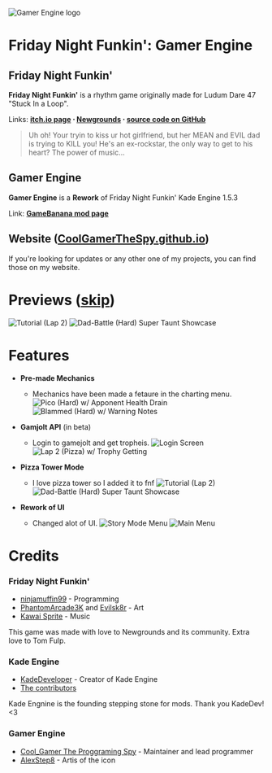 
![Gamer Engine logo](https://raw.githubusercontent.com/CoolGamerTheSpy/Gamer-Enginie/main/assets/preload/images/KadeEngineLogo.png?token=GHSAT0AAAAAAB6IY7THUXODUNPHTGA2NA7QY64AGOQ)

# Friday Night Funkin': Gamer Engine
## Friday Night Funkin'
**Friday Night Funkin'** is a rhythm game originally made for Ludum Dare 47 "Stuck In a Loop".

Links: **[itch.io page](https://ninja-muffin24.itch.io/funkin) ⋅ [Newgrounds](https://www.newgrounds.com/portal/view/770371) ⋅ [source code on GitHub](https://github.com/ninjamuffin99/Funkin)**
> Uh oh! Your tryin to kiss ur hot girlfriend, but her MEAN and EVIL dad is trying to KILL you! He's an ex-rockstar, the only way to get to his heart? The power of music... 

## Gamer Engine
**Gamer Engine** is a **Rework** of Friday Night Funkin' Kade Engine 1.5.3

Link: **[GameBanana mod page](https://gamebanana.com/gamefiles/16761)**

## Website ([CoolGamerTheSpy.github.io](https://CoolGamerTheSpy.github.io/))
If you're looking for updates or any other one of my projects, you can find those on my website.

# Previews ([skip](#features))

![Tutorial (Lap 2)](https://raw.githubusercontent.com/CoolGamerTheSpy/Gamer_Engine/main/Dead%20Finished.gif) 
![Dad-Battle (Hard) Super Taunt Showcase](https://user-images.githubusercontent.com/15311104/113990845-2c208100-9852-11eb-8e6d-f1c9e8439871.gif)

# Features

 - **Pre-made Mechanics**
	 - Mechanics have been made a fetaure in the charting menu.
	 ![Pico (Hard) w/ Apponent Health Drain](https://raw.githubusercontent.com/CoolGamerTheSpy/Gamer_Engine/main/Dead%20Finished.gif) 
	 ![Blammed (Hard) w/ Warning Notes](https://user-images.githubusercontent.com/15311104/113990845-2c208100-9852-11eb-8e6d-f1c9e8439871.gif)
	 
 - **Gamjolt API** (in beta)
	 - Login to gamejolt and get tropheis.
	 ![Login Screen](https://raw.githubusercontent.com/CoolGamerTheSpy/Gamer_Engine/main/Dead%20Finished.gif) 
	 ![Lap 2 (Pizza) w/ Trophy Getting](https://user-images.githubusercontent.com/15311104/113990845-2c208100-9852-11eb-8e6d-f1c9e8439871.gif)
	 
 - **Pizza Tower Mode**
	 - I love pizza tower so I added it to fnf
	 ![Tutorial (Lap 2)](https://raw.githubusercontent.com/CoolGamerTheSpy/Gamer_Engine/main/Dead%20Finished.gif) 
	 ![Dad-Battle (Hard) Super Taunt Showcase](https://user-images.githubusercontent.com/15311104/113990845-2c208100-9852-11eb-8e6d-f1c9e8439871.gif)
	 
 - **Rework of UI**
	 - Changed alot of UI.
	 ![Story Mode Menu](https://raw.githubusercontent.com/CoolGamerTheSpy/Gamer_Engine/main/Dead%20Finished.gif) 
	 ![Main Menu](https://user-images.githubusercontent.com/15311104/113990845-2c208100-9852-11eb-8e6d-f1c9e8439871.gif)

# Credits
### Friday Night Funkin'
 - [ninjamuffin99](https://twitter.com/ninja_muffin99) - Programming
 - [PhantomArcade3K](https://twitter.com/phantomarcade3k) and [Evilsk8r](https://twitter.com/evilsk8r) - Art
 - [Kawai Sprite](https://twitter.com/kawaisprite) - Music

This game was made with love to Newgrounds and its community. Extra love to Tom Fulp.

### Kade Engine
- [KadeDeveloper](https://twitter.com/KadeDeveloper) - Creator of Kade Engine
- [The contributors](https://github.com/KadeDev/Kade-Engine/graphs/contributors)

Kade Engnine is the founding stepping stone for mods. Thank you KadeDev! <3

### Gamer Engine
- [Cool_Gamer The Proggraming Spy](https://twitter.com/KadeDeveloper) - Maintainer and lead programmer
- [AlexStep8](https://github.com/KadeDev/Kade-Engine/graphs/contributors) - Artis of the icon
